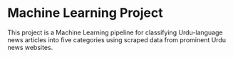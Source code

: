 # Machine Learning Project
 This project is a Machine Learning pipeline for classifying Urdu-language news articles into five categories using scraped data from prominent Urdu news websites.
